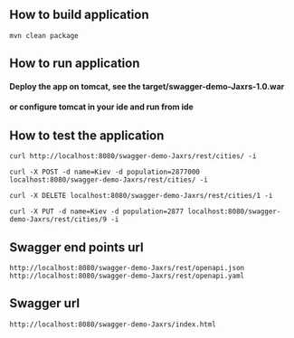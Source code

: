 ## How to build application

`mvn clean package`

## How to run application

#### Deploy the app on tomcat, see the target/swagger-demo-Jaxrs-1.0.war

#### or configure tomcat in your ide and run from ide



## How to test the application


`curl http://localhost:8080/swagger-demo-Jaxrs/rest/cities/ -i`

`curl -X POST -d name=Kiev -d population=2877000 localhost:8080/swagger-demo-Jaxrs/rest/cities/ -i`

`curl -X DELETE localhost:8080/swagger-demo-Jaxrs/rest/cities/1 -i`

`curl -X PUT -d name=Kiev -d population=2877 localhost:8080/swagger-demo-Jaxrs/rest/cities/9 -i`

## Swagger end points url

`http://localhost:8080/swagger-demo-Jaxrs/rest/openapi.json`
`http://localhost:8080/swagger-demo-Jaxrs/rest/openapi.yaml`

## Swagger url

`http://localhost:8080/swagger-demo-Jaxrs/index.html`